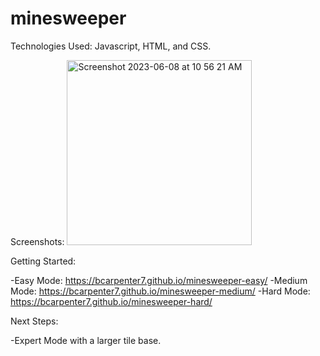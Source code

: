 # minesweeper

<Minesweeper Clone>

Technologies Used: Javascript, HTML, and CSS.


Screenshots: 
<img width="296" alt="Screenshot 2023-06-08 at 10 56 21 AM" src="https://github.com/bcarpenter7/minesweeper-easy/assets/126187218/4eccd5d1-e33c-439a-a2fb-35632e41a077">


Getting Started: 

-Easy Mode: https://bcarpenter7.github.io/minesweeper-easy/
-Medium Mode: https://bcarpenter7.github.io/minesweeper-medium/
-Hard Mode: https://bcarpenter7.github.io/minesweeper-hard/

Next Steps: 

-Expert Mode with a larger tile base.
